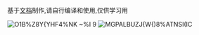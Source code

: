 基于[文档](https://github.com/MikiraSora/OngekiFumianDiscription)制作,请自行编译和使用,仅供学习用


![O1B%Z8`Y{YHF4`%NK ~%I 9](https://user-images.githubusercontent.com/7549173/167471019-e161ffa3-33c1-4e60-b23a-76b886fb4efa.gif)
![MGPALBUZJ{W{)8%ATNSI(IC](https://user-images.githubusercontent.com/7549173/167471115-5c3bfc6b-8237-48c3-b1ff-87bd969754c9.jpg)
